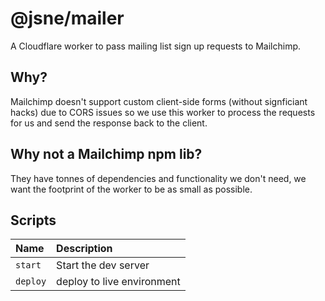 # @jsne/mailer

A Cloudflare worker to pass mailing list sign up requests to Mailchimp.

## Why?

Mailchimp doesn't support custom client-side forms (without signficiant hacks) due to CORS
issues so we use this worker to process the requests for us and send the response back to
the client.

## Why not a Mailchimp npm lib?

They have tonnes of dependencies and functionality we don't need, we want the footprint
of the worker to be as small as possible.

## Scripts

| Name     | Description                |
| :------- | :------------------------- |
| `start`  | Start the dev server       |
| `deploy` | deploy to live environment |
